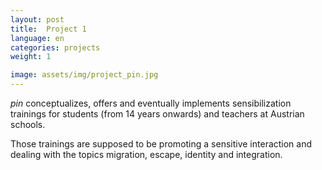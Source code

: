 ```yaml
---
layout: post
title:  Project 1
language: en
categories: projects
weight: 1

image: assets/img/project_pin.jpg
---
```


*pin* conceptualizes, offers and eventually implements sensibilization trainings for students (from 14 years onwards) and teachers at Austrian schools.

Those trainings are supposed to be promoting a sensitive interaction and dealing with the topics migration, escape, identity and integration.

